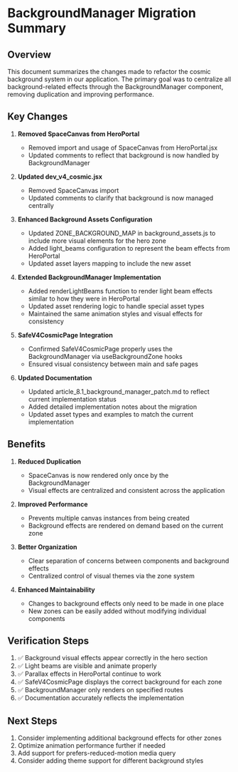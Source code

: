 # BackgroundManager Migration Summary

## Overview

This document summarizes the changes made to refactor the cosmic background system in our application. The primary goal was to centralize all background-related effects through the BackgroundManager component, removing duplication and improving performance.

## Key Changes

1. **Removed SpaceCanvas from HeroPortal**
   - Removed import and usage of SpaceCanvas from HeroPortal.jsx
   - Updated comments to reflect that background is now handled by BackgroundManager

2. **Updated dev_v4_cosmic.jsx**
   - Removed SpaceCanvas import
   - Updated comments to clarify that background is now managed centrally

3. **Enhanced Background Assets Configuration**
   - Updated ZONE_BACKGROUND_MAP in background_assets.js to include more visual elements for the hero zone
   - Added light_beams configuration to represent the beam effects from HeroPortal
   - Updated asset layers mapping to include the new asset

4. **Extended BackgroundManager Implementation**
   - Added renderLightBeams function to render light beam effects similar to how they were in HeroPortal
   - Updated asset rendering logic to handle special asset types
   - Maintained the same animation styles and visual effects for consistency

5. **SafeV4CosmicPage Integration**
   - Confirmed SafeV4CosmicPage properly uses the BackgroundManager via useBackgroundZone hooks
   - Ensured visual consistency between main and safe pages

6. **Updated Documentation**
   - Updated article_8.1_background_manager_patch.md to reflect current implementation status
   - Added detailed implementation notes about the migration
   - Updated asset types and examples to match the current implementation

## Benefits

1. **Reduced Duplication**
   - SpaceCanvas is now rendered only once by the BackgroundManager
   - Visual effects are centralized and consistent across the application

2. **Improved Performance**
   - Prevents multiple canvas instances from being created
   - Background effects are rendered on demand based on the current zone

3. **Better Organization**
   - Clear separation of concerns between components and background effects
   - Centralized control of visual themes via the zone system

4. **Enhanced Maintainability**
   - Changes to background effects only need to be made in one place
   - New zones can be easily added without modifying individual components

## Verification Steps

1. ✅ Background visual effects appear correctly in the hero section
2. ✅ Light beams are visible and animate properly
3. ✅ Parallax effects in HeroPortal continue to work
4. ✅ SafeV4CosmicPage displays the correct background for each zone
5. ✅ BackgroundManager only renders on specified routes
6. ✅ Documentation accurately reflects the implementation

## Next Steps

1. Consider implementing additional background effects for other zones
2. Optimize animation performance further if needed
3. Add support for prefers-reduced-motion media query
4. Consider adding theme support for different background styles 